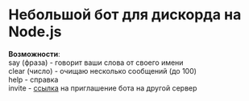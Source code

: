 # Небольшой бот для дискорда на Node.js
<b>Возможности</b>:<br />
    say (фраза) - говорит ваши слова от своего имени <br />
    clear (число) - очищаю несколько сообщений (до 100) <br />
    help - справка <br />
    invite - <a href = "https://discordapp.com/oauth2/authorize?&client_id=369437586780848128&scope=bot&permissions=8">ссылка</a> на приглашение бота на другой сервер  <br />
